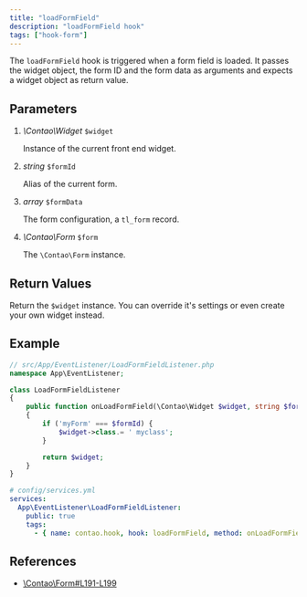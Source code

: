 ```yaml
---
title: "loadFormField"
description: "loadFormField hook"
tags: ["hook-form"]
---
```



The `loadFormField` hook is triggered when a form field is loaded. It passes the
widget object, the form ID and the form data as arguments and expects a widget
object as return value.


## Parameters

1. *\Contao\Widget* `$widget`

    Instance of the current front end widget.

2. *string* `$formId`

    Alias of the current form.

3. *array* `$formData`

    The form configuration, a `tl_form` record.

4. *\Contao\Form* `$form`

    The `\Contao\Form` instance.


## Return Values

Return the `$widget` instance. You can override it's settings or even create
your own widget instead.


## Example

```php
// src/App/EventListener/LoadFormFieldListener.php
namespace App\EventListener;

class LoadFormFieldListener
{
    public function onLoadFormField(\Contao\Widget $widget, string $formId, array $formData, \Contao\Form $form): \Contao\Widget
    {
        if ('myForm' === $formId) {
            $widget->class.= ' myclass';
        }

        return $widget;
    }
}
```

```yml
# config/services.yml
services:
  App\EventListener\LoadFormFieldListener:
    public: true
    tags:
      - { name: contao.hook, hook: loadFormField, method: onLoadFormField }
```


## References

- [\Contao\Form#L191-L199](https://github.com/contao/contao/blob/4.7.6/core-bundle/src/Resources/contao/forms/Form.php#L191-L199)
